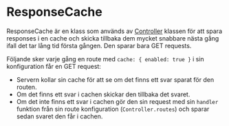 # ResponseCache

ResponseCache är en klass som används av [Controller](../controller/Controller.md) klassen för att spara responses i en cache och skicka tillbaka dem mycket snabbare nästa gång ifall det tar lång tid första gången. Den sparar bara GET requests.

Följande sker varje gång en route med `cache: { enabled: true }` i sin konfiguration får en GET request:
  - Servern kollar sin cache för att se om det finns ett svar sparat för den routen.
  - Om det finns ett svar i cachen skickar den tillbaka det svaret.
  - Om det inte finns ett svar i cachen gör den sin request med sin `handler` funktion från sin route konfiguration
  (`Controller.routes`) och sparar sedan svaret den får i cachen.